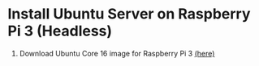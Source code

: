 # Install Ubuntu Server on Raspberry Pi 3 (Headless)

1. Download Ubuntu Core 16 image for Raspberry Pi 3 [(here)](http://cdimage.ubuntu.com/ubuntu-core/16/stable/current/ubuntu-core-16-pi3.img.xz)

